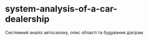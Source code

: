 # system-analysis-of-a-car-dealership
Системний аналіз автосалону, опис області та будування діаграм
